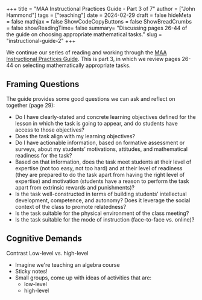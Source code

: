 +++
title = "MAA Instructional Practices Guide - Part 3 of 7"
author = ["John Hammond"]
tags = ["teaching"]
date = 2024-02-29
draft = false
hideMeta = false
mathjax = false
ShowCodeCopyButtons = false
ShowBreadCrumbs = false
showReadingTime= false
summary= "Discussing pages 26-44 of the guide on choosing appropriate mathematical tasks."
slug = "instructional-guide-2"
+++

We continue our series of reading and working through the [MAA Instructional Practices Guide](https://nextcloud.math.wichita.edu/index.php/s/T82WC4YNSizG5km). This is part 3, in which we review pages 26-44 on selecting mathematically appropriate tasks. 

## Framing Questions 
The guide provides some good questions we can ask and reflect on together (page 29):

- Do I have clearly-stated and concrete learning objectives defined for the lesson in which the task is going to appear, and do students have access to those objectives?
- Does the task align with my learning objectives?
- Do I have actionable information, based on formative assessment or surveys, about my students’ motivations, attitudes, and mathematical readiness for the task?
- Based on that information, does the task meet students at their level of expertise (not too easy, not too hard) and at their level of readiness (they are prepared to do the task apart from having the right level of expertise) and motivation (students have a reason to perform the task apart from extrinsic rewards and punishments)?
- Is the task well-constructed in terms of building students’ intellectual development, competence, and autonomy? Does it leverage the social context of the class to promote relatedness?
- Is the task suitable for the physical environment of the class meeting?
- Is the task suitable for the mode of instruction (face-to-face vs. online)?

## Cognitive Demands

Contrast Low-level vs. high-level

- Imagine we're teaching an algebra course
- Sticky notes!
- Small groups, come up with ideas of activities that are: 
  - low-level
  - high-level
